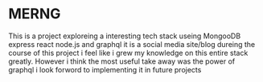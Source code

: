 # MERNG

This is a project exploreing a interesting tech stack useing MongooDB express react node.js and graphql it is a social media site/blog 
dureing the course of this project i feel like i grew my knowledge on this entire stack greatly. However i think the most useful take away
was the power of graphql i look forword to implementing it in future projects
